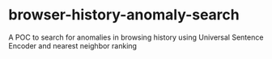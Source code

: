 # browser-history-anomaly-search
A POC to search for anomalies in browsing history using Universal Sentence Encoder and nearest neighbor ranking

